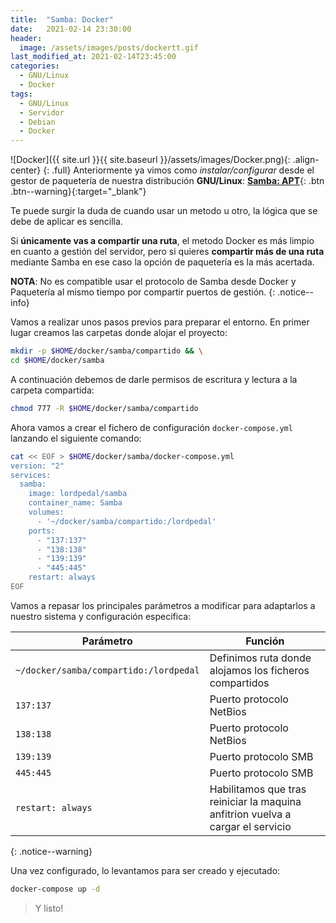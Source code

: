 ```yaml
---
title:  "Samba: Docker"
date:   2021-02-14 23:30:00
header:
  image: /assets/images/posts/dockertt.gif
last_modified_at: 2021-02-14T23:45:00
categories:
  - GNU/Linux
  - Docker
tags:
  - GNU/Linux
  - Servidor
  - Debian
  - Docker
---
```


![Docker]({{ site.url }}{{ site.baseurl }}/assets/images/Docker.png){: .align-center}
{: .full}
Anteriormente ya vimos como *instalar/configurar* desde el gestor de paquetería de nuestra distribución **GNU/Linux**: [**Samba: APT**](https://lordpedal.github.io/gnu/linux/debian-10-servidor/#samba){: .btn .btn--warning}{:target="_blank"}

Te puede surgir la duda de cuando usar un metodo u otro, la lógica que se debe de aplicar es sencilla. 

Si **únicamente vas a compartir una ruta**, el metodo Docker es más limpio en cuanto a gestión del servidor, pero si quieres **compartir más de una ruta** mediante Samba en ese caso la opción de paquetería es la más acertada.

**NOTA**: No es compatible usar el protocolo de Samba desde Docker y Paquetería al mismo tiempo por compartir puertos de gestión.
{: .notice--info}

Vamos a realizar unos pasos previos para preparar el entorno. En primer lugar creamos las carpetas donde alojar el proyecto:

```bash
mkdir -p $HOME/docker/samba/compartido && \
cd $HOME/docker/samba
```

A continuación debemos de darle permisos de escritura y lectura a la carpeta compartida:

```bash
chmod 777 -R $HOME/docker/samba/compartido
```

Ahora vamos a crear el fichero de configuración `docker-compose.yml` lanzando el siguiente comando:

```bash
cat << EOF > $HOME/docker/samba/docker-compose.yml
version: "2"
services:
  samba:
    image: lordpedal/samba
    container_name: Samba
    volumes:
      - '~/docker/samba/compartido:/lordpedal'
    ports:
      - "137:137"
      - "138:138"
      - "139:139"
      - "445:445"
    restart: always
EOF
```

Vamos a repasar los principales parámetros a modificar para adaptarlos a nuestro sistema y configuración especifica:

| Parámetro | Función |
| ------ | ------ |
| `~/docker/samba/compartido:/lordpedal` | Definimos ruta donde alojamos los ficheros compartidos |
| `137:137` | Puerto protocolo NetBios |
| `138:138` | Puerto protocolo NetBios |
| `139:139` | Puerto protocolo SMB |
| `445:445` | Puerto protocolo SMB |
| `restart: always` | Habilitamos que tras reiniciar la maquina anfitrion vuelva a cargar el servicio |
{: .notice--warning}

Una vez configurado, lo levantamos para ser creado y ejecutado:

```bash
docker-compose up -d
```

> Y listo!
